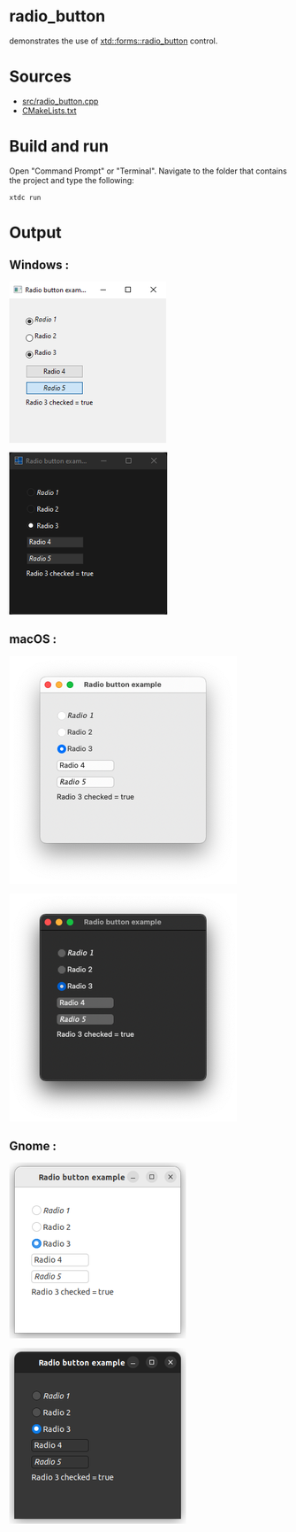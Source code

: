 # radio_button

demonstrates the use of [xtd::forms::radio_button](../../../../src/xtd.forms/include/xtd/forms/radio_button.h) control.

# Sources

* [src/radio_button.cpp](src/radio_button.cpp)
* [CMakeLists.txt](CMakeLists.txt)

# Build and run

Open "Command Prompt" or "Terminal". Navigate to the folder that contains the project and type the following:

```shell
xtdc run
```

# Output

## Windows :

![Screenshot](../../../../docs/pictures/examples/controls/radio_button_w.png)

![Screenshot](../../../../docs/pictures/examples/controls/radio_button_wd.png)

## macOS :

![Screenshot](../../../../docs/pictures/examples/controls/radio_button_m.png)

![Screenshot](../../../../docs/pictures/examples/controls/radio_button_md.png)

## Gnome :

![Screenshot](../../../../docs/pictures/examples/controls/radio_button_g.png)

![Screenshot](../../../../docs/pictures/examples/controls/radio_button_gd.png)

